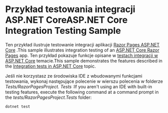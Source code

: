 # <a name="aspnet-core-integration-testing-sample"></a><span data-ttu-id="5a70f-101">Przykład testowania integracji ASP.NET Core</span><span class="sxs-lookup"><span data-stu-id="5a70f-101">ASP.NET Core Integration Testing Sample</span></span>

<span data-ttu-id="5a70f-102">Ten przykład ilustruje testowanie integracji aplikacji [Razor Pages ASP.NET Core](https://docs.microsoft.com/aspnet/core/mvc/razor-pages) .</span><span class="sxs-lookup"><span data-stu-id="5a70f-102">This sample illustrates integration testing of an [ASP.NET Core Razor Pages](https://docs.microsoft.com/aspnet/core/mvc/razor-pages) app.</span></span> <span data-ttu-id="5a70f-103">Ten przykład pokazuje funkcje opisane w [testach integracji w ASP.NET Core](https://docs.microsoft.com/aspnet/core/test/integration-tests) temacie.</span><span class="sxs-lookup"><span data-stu-id="5a70f-103">This sample demonstrates the features described in the [Integration tests in ASP.NET Core](https://docs.microsoft.com/aspnet/core/test/integration-tests) topic.</span></span>

<span data-ttu-id="5a70f-104">Jeśli nie korzystasz ze środowiska IDE z wbudowanymi funkcjami testowania, wykonaj następujące polecenie w wierszu polecenia w folderze *Tests/RazorPagesProject. Tests* :</span><span class="sxs-lookup"><span data-stu-id="5a70f-104">If you aren't using an IDE with built-in testing features, execute the following command at a command prompt in the *tests/RazorPagesProject.Tests* folder:</span></span>

```console
dotnet test
```
